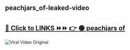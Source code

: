 
 ## peachjars_of-leaked-video 

# <h2><a href="https://clipsfans.com/peachjars_of&ref=git">🔗 Click to LINKS ⏩⏩ 👉 🟢 peachjars of </a></h2>

<a href="https://clipsfans.com/peachjars_of&ref=git" rel="nofollow" data-target="animated-image.originalLink"><img src="https://i.ibb.co.com/xMMVF88/686577567.gif" alt="Viral Video Original" style="max-width: 100%; display: inline-block;" data-target="animated-image.originalImage"></a>
